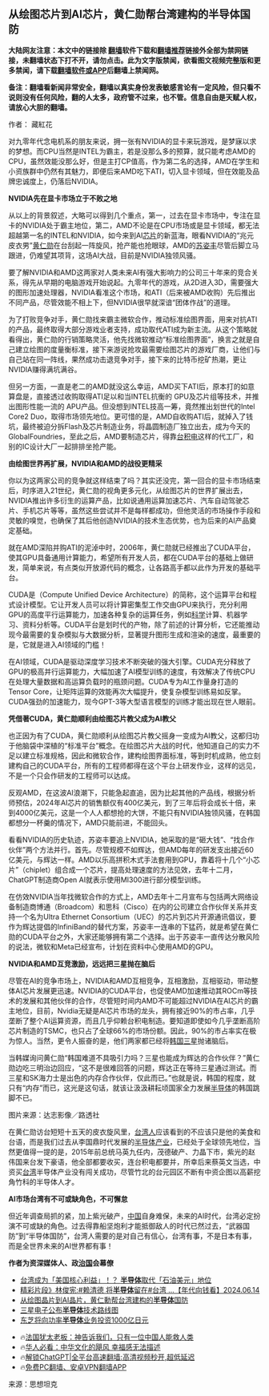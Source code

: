  <!-- 面包屑导航 --> <h2>从绘图芯片到AI芯片，黄仁勋帮台湾建构的半导体国防</h2> <p class="notice"><b>大陆网友注意：本文中的链接除 <a href="https://github.com/bannedbook/fanqiang" >翻墙</a>软件下载和<a href="https://github.com/killgcd/justmysocks/blob/master/README.md">翻墙推荐</a>链接外全部为禁网链接，未翻墙状态下打不开，请勿点击。此为文字版禁闻，欲看图文视频完整版和更多禁闻，请下载<a href="https://github.com/bannedbook/fanqiang">翻墙软件或APP</a>后翻墙上禁闻网。</p><p>备注：翻墙看新闻非常安全，翻墙以真实身份发表敏感言论有一定风险，但只看不说则没有任何风险，翻的人太多，政府管不过来，也不管。信息自由是天赋人权，请放心大胆的翻墙。</b></p>  <div class="entry"> <p>作者： 藏紅花</p> <p>对九零年代念电机系的朋友来说，拥一张有NVIDIA的显卡来玩游戏，是梦寐以求的梦想。而CPU当然是INTEL为霸主，若是没那么多的预算，就只能考虑AMD的CPU，虽然效能没那么好，但是主打CP值高，作为第二名的选择，AMD在学生和小资族群中仍然有其魅力，即便后来AMD吃下ATI，切入显卡领域，但在效能及品牌忠诚度上，仍落后NVIDIA。</p> <p><strong>NVIDIA</strong><strong>先在显卡市场立于不败之地</strong></p> <p>从以上的背景叙述，大略可以得到几个重点，第一，过去在显卡市场中，专注在显卡的NVIDIA处于霸主地位，第二，AMD不论是在CPU市场或是显卡领域，都无法超越第一名的INTEL和NVIDIA，如今来到AI<a href="https://www.bannedbook.org/bnews/tag/%E8%8A%AF%E7%89%87/" class="st_tag internal_tag" rel="tag" title="标签 芯片 下的日志">芯片</a>的新蓝海，眼看NVIDIA的“兆元皮衣男”<a href="https://www.bannedbook.org/bnews/tag/%e9%bb%84%e4%bb%81%e5%8b%8b/" class="st_tag internal_tag" rel="tag" title="标签 黄仁勋 下的日志">黄仁勋</a>在台刮起一阵旋风，抢产能也抢眼球，AMD的<a href="https://www.bannedbook.org/bnews/tag/%e8%8b%8f%e5%a7%bf%e4%b8%b0/" class="st_tag internal_tag" rel="tag" title="标签 苏姿丰 下的日志">苏姿丰</a>尽管后脚立马跟进，仍难望其项背，这场AI大战，目前是NVIDIA独领风骚。</p> <p>要了解NVIDIA和AMD这两家对人类未来AI有强大影响力的公司三十年来的竞合关系，得先从早期的电脑游戏开始说起。九零年代的游戏，从2D进入3D，需要强大的图形加速处理器，NVIDIA看准这个市场，和ATI（后来被AMD收购）先后推出不同产品，尽管效能不相上下，但NVIDIA很早就深谙“团体作战”的道理。</p> <p>为了打败竞争对手，黄仁勋找来霸主微软合作，推动标准绘图界面，用来对抗ATI的产品，最终取得大部分游戏业者支持，成功取代ATI成为新主流。从这个策略就看得出，黄仁勋的行销策略灵活，他先找微软推动“标准绘图界面”，换言之就是自己建立绘图的度量衡标准，接下来游说抢攻最需要绘图芯片的游戏厂商，让他们与自己站在同一阵线，果然成功击退竞争对手，接下来的比特币挖矿热潮，更让NVIDIA赚得满坑满谷。</p>  <p>但另一方面，一直是老二的AMD就没这么幸运，AMD买下ATI后，原本打的如意算盘是，直接透过收购取得ATI足以和当INTEL抗衡的 GPU及芯片组等技术，并推出图形性能一流的 APU产品。但没想到INTEL技高一筹，竟然推出划世代的Intel Core2 Duo，取得市场领先地位。更可惜的是，AMD自收购ATI后，就掉入了钱坑，最终被迫分拆Flash及芯片制造业务，将晶圆制造厂独立出去，成为今天的GlobalFoundries，至此之后，AMD要制造芯片，得靠<a href="https://www.bannedbook.org/bnews/tag/%e5%8f%b0%e7%a7%af%e7%94%b5/" class="st_tag internal_tag" rel="tag" title="标签 台积电 下的日志">台积电</a>这样的代工厂，和别的IC设计大厂一起排排坐抢产能。</p> <p><strong>由绘图世界再扩展，NVIDIA</strong><strong>和AMD</strong><strong>的战役更精采</strong></p> <p>你以为这两家公司的竞争就这样结束了吗？其实还没完，第一回合的显卡市场结束后，时序进入21世纪，黄仁勋的视角更多元化，从绘图芯片的世界扩展出去，NVIDIA推出许多衍生的运算产品，比如说通用运算加速芯片、汽车自动驾驶芯片、手机芯片等等，虽然这些尝试并不是每样都成功，但他灵活的市场操作手段和灵敏的嗅觉，也确保了其后他创造NVIDIA的技术生态优势，也为后来的AI产品奠定基础。</p> <p>就在AMD深陷并购ATI的泥淖中时，2006年，黄仁勋就已经推出了CUDA平台，使其GPU具备通用计算能力，希望所有开发人员，都在CUDA平台的基础上做研发，简单来说，有点类似开放源代码的概念，让各路高手都以此作为开发的基础平台。</p> <p>CUDA是（Compute Unified Device Architecture）的简称，这个运算平台和程式设计模型。它让开发人员可以将计算密集型工作交由GPU来执行，充分利用GPU的高度平行运算能力，加速各种复杂的运算任务，例如<span class='wp_keywordlink'><a href="https://www.bannedbook.org/forum11/topic309.html" title="禁片：“科学”的棍子" target="_blank">科学</a></span>计算、机器学习、资料分析等。CUDA平台是划时代的产物，除了前述的计算分析，它还能推动现今最需要的复杂模拟与大数据分析，显著提升图形生成和渲染的速度，最重要的是，它就是进入AI领域的门槛！</p> <p>在AI领域，CUDA是驱动深度学习技术不断突破的强大引擎。CUDA充分释放了GPU的极高并行运算能力，大幅加速了AI模型训练的速度，有效解决了传统CPU在处理大量数据和高运算负载时的瓶颈问题。CUDA专为AI工作量身打造的Tensor Core，让矩阵运算的效能再次大幅提升，使复杂模型训练易如反掌。CUDA强劲的加速能力，现今GPT-3等大型语言模型的训练才能出现在世人眼前。</p>  <p><strong>凭借著CUDA</strong><strong>，黄仁勋顺利由绘图芯片教父成为AI</strong><strong>教父</strong></p> <p>也正因为有了CUDA，黄仁勋顺利从绘图芯片教父摇身一变成为AI教父，这都归功于他脑袋中深植的“标准平台”概念。在绘图芯片大战的时代，他知道自己的实力不足以建立标准规格，因此和微软合作，建构绘图界面标准，等到时机成熟，他立刻建构自己的CUDA平台，所有的工程师都得在这个平台上研发作业，这样的远见，不是一个只会作研发的工程师可以达成。</p> <p>反观AMD，在这波AI浪潮下，只能急起直追，因为比起其他的产品线，根据分析师预估，2024年AI芯片的销售额仅有400亿美元，到了三年后将会成长十倍，来到4000亿美元，这是一个人人都想抢的大饼，不能只有NVIDIA独领风骚，在韩国都想分一杯羹的情况下，AMD只能前进，不能回头。</p> <p>看看NVIDIA的历史轨迹，苏姿丰要追上NVIDIA，她采取的是“砸大钱”、“找合作伙伴”两个方法并行。首先。尽管规模不如辉达，但AMD每年的研发支出接近60亿美元，与辉达一样。AMD以乐高拼积木式手法套用到GPU，靠着将十几个“小芯片”（chiplet）组合成一个芯片，提高处理速度的方法见效，去年十二月，ChatGPT制造商Open AI就表示使用MI300进行部分模型训练。</p> <p>在仿效NVIDIA当年找微软合作的方式上，AMD去年十二月宣布与包括两大网络设备制造商博通（Broadcom）和思科（Cisco）在内的公司建立合作伙伴关系并支持一个名为Ultra Ethernet Consortium（UEC）的芯片到芯片开源通讯倡议，要作为辉达提倡的InfiniBand的替代方案，苏姿丰一连串的下猛药，就是希望在黄仁勋的CUDA平台之外，大家还能够拥有第二个选择。出于苏姿丰一直传达分散风险的说法，微软和Meta已经宣布，计划在资料中心使用AMD的GPU。</p> <p><strong>NVIDIA</strong><strong>和AMD</strong><strong>互竞激励，远远把三星抛在脑后</strong></p>  <p>尽管在AI的竞争市场上，NVIDIA和AMD互相竞争，互相激励，互相驱动，带动整体AI芯片发展更迅速。NVIDIA的CUDA平台，也促使AMD加速推动其ROCm等技术的发展和其他伙伴的合作，尽管短时间内AMD不可能超过NVIDIA在AI芯片的霸主地位，目前，Nvidia无疑是AI芯片市场的龙头，拥有接近90%的市占率，几乎垄断了整个AI运算资源，而且几乎仰赖台积电制造。要知道即使如今几乎垄断高阶芯片制造的TSMC，也只占了全球66%的市场份额。因此，90%的市占率实在极为惊人。当然，更令人振奋的是，他们两家都已经将<a href="https://www.bannedbook.org/bnews/tag/%E9%9F%A9%E5%9B%BD%E4%B8%89%E6%98%9F/" class="st_tag internal_tag" rel="tag" title="标签 韩国三星 下的日志">韩国三星</a>抛诸脑后。</p> <p>当韩媒询问黄仁勋“韩国难道不具吸引力吗？三星也能成为辉达的合作伙伴？”黄仁勋边吃三明治边回应，“这不是很难回答的问题，辉达正在等待三星通过测试。而三星和SK海力士是出色的内存合作伙伴，仅此而已。”也就是说，韩国的程度，就只有“内存”而已，这光是这句话，就该让汲汲耕耘顷国家全力发展<a href="https://www.bannedbook.org/bnews/tag/%E5%8D%8A%E5%AF%BC%E4%BD%93/" class="st_tag internal_tag" rel="tag" title="标签 半导体 下的日志">半导体</a>的韩国跳脚不已。</p> <p>图片来源：达志影像／路透社</p> <p>在黄仁勋访台短短十五天的皮衣旋风里，<a href="https://www.bannedbook.org/bnews/tag/%E5%8F%B0%E6%B9%BE%E4%BA%BA/" class="st_tag internal_tag" rel="tag" title="标签 台湾人 下的日志">台湾人</a>应该看到的不应该只是他的美食和台语，而是我们过去从李国鼎时代发展的<a href="https://www.bannedbook.org/bnews/tag/%E5%8D%8A%E5%AF%BC%E4%BD%93%E4%BA%A7%E4%B8%9A/" class="st_tag internal_tag" rel="tag" title="标签 半导体产业 下的日志">半导体产业</a>，已经处于全球领先地位，当然更值得一提的是，2015年前总统马英九任内，茂德破产、力晶下市，紫光的赵伟国来台发下豪语，他全部都要收买，连台积电都要并，所幸后来蔡英文当选，中资买<a href="https://www.bannedbook.org/bnews/tag/%e5%8f%b0%e6%b9%be/" class="st_tag internal_tag" rel="tag" title="标签 台湾 下的日志">台湾</a>半导体产业没有闯关成功，尽管竹北的台元园区不断有中资企图以高薪挖角竹科的半导体人才。</p> <p><strong>AI</strong><strong>市场台湾有不可或缺角色，不可懈怠</strong></p> <p>但近年调查局抓的紧，加上紫光破产，<span class='wp_keywordlink_affiliate'><a href="https://www.bannedbook.org/" title="中国" target="_blank">中国</a></span>自身难保，未来的AI时代，台湾必定扮演不可或缺的角色。过去得靠船坚炮利才能抵御敌人的时代已然过去，“武器国防”到“半导体国防”，台湾人需要的是对自己有信心，台湾有事，不是日本有事，而是全世界未来的AI世界都有事！</p>  <p><strong>作者为资深媒体人、政<span class='wp_keywordlink'><a href="https://www.bannedbook.org/forum24/topic8925.html" title="《治国大道》" target="_blank">治国</a></span>会幕僚</strong></p> <!--<div id="taboola-mid-1"></div>--><ul class='op-related-articles' title='相关阅读'> <li><a href='https://www.bannedbook.org/bnews/taiwannews/20240615/2050132.html' target='_blank'>台湾成为「美国核心利益」！？ <b>半导体</b>取代「石油美元」地位</a></li> <li><a href='https://www.bannedbook.org/bnews/bannedvideo/20240614/2050056.html' target='_blank'>精彩片段》林俊宪:#赖清德 将<b>半导体</b>留在#台湾 ...【年代向钱看】2024.06.14</a></li> <li><a href='https://www.bannedbook.org/bnews/baitai/20240614/2049757.html' target='_blank'>从绘图晶片到AI晶片，黄仁勳帮台湾建构的<b>半导体</b>国防</a></li> <li><a href='https://www.bannedbook.org/bnews/itnews/20240614/2049673.html' target='_blank'>三星电子公布<b>半导体</b>技术路线图</a></li> <li><a href='https://www.bannedbook.org/bnews/itnews/20240613/2049593.html' target='_blank'>东芝将向功率<b>半导体</b>业务投资1000亿日元</a></li> </ul> <ul class="texttj"> <li>🔥<a href="https://www.bannedbook.org/bnews/ssgc/20230219/1850782.html" target="_blank">法国犹太老板：神告诉我们，只有一位中国人能救人类</a></li> <li>🔥<a href="https://www.bannedbook.org/bnews/comments/20220220/1694796.html" target="_blank">华人必看：中华文化的飓风 幸福感无法描述</a></li> <li>🔥<a href="https://github.com/bannedbook/fanqiang/wiki/V2ray%E6%9C%BA%E5%9C%BA" target="_blank">解锁ChatGPT|全平台高速翻墙:高清视频秒开,超低延迟</a></li> <li>🔥<a href="https://github.com/bannedbook/fanqiang/wiki/%E7%A6%81%E9%97%BB%E7%BD%91%E5%AE%89%E5%8D%93%E7%BF%BB%E5%A2%99%E6%96%B0%E9%97%BBAPP" target="_blank">免费PC翻墙、安卓VPN翻墙APP</a></li> </ul><p class="src-info">来源：思想坦克 </p><a name='sharetosocial'></a> <div style="margin-bottom:5px;padding-bottom:5px;clear:both"> <div id="archive-pix-1" class="banner-ads"> <!-- AuctionX Display platform tag START --> <div id="27602x728x90x621x_ADSLOT1" clicktrack="%%CLICK_URL_ESC%%"></div>  <!-- AuctionX Display platform tag END --> </div> <div id="archive-pix-2" class="banner-ads"> <!-- AuctionX Display platform tag START --> <div id="27556x300x250x621x_ADSLOT1" clicktrack="%%CLICK_URL_ESC%%" style="margin:0 auto;text-align:center"></div>  <!-- AuctionX Display platform tag END --> </div> </div>  <div id="archive-pix-1" class="banner-ads"> <!-- AuctionX Display platform tag START --> <div id="27603x728x90x621x_ADSLOT1" clicktrack="%%CLICK_URL_ESC%%"></div>  <!-- AuctionX Display platform tag END --> </div> </div><!--END ENTRY--> 